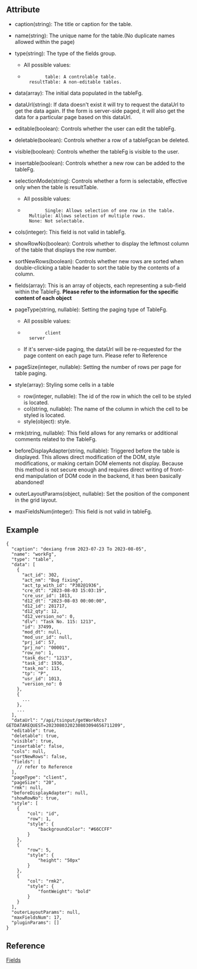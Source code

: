 ## Attribute

  * caption(string): The title or caption for the table.

  

  * name(string): The unique name for the table.(No duplicate names allowed within the page)

  

  * type(string): The type of the fields group. 
    * All possible values:
    *             table: A controlable table.
            resultTable: A non-editable tables.
        

  

  * data(array): The initial data populated in the tableFg.

  

  * dataUrl(string): If data doesn't exist it will try to request the dataUrl to get the data again. If the form is server-side paged, it will also get the data for a particular page based on this dataUrl.

  

  * editable(boolean): Controls whether the user can edit the tableFg.
  * deletable(boolean): Controls whether a row of a tableFgcan be deleted.
  * visible(boolean): Controls whether the tableFg is visible to the user.
  * insertable(boolean): Controls whether a new row can be added to the tableFg.

  

  * selectionMode(string): Controls whether a form is selectable, effective only when the table is resultTable. 
    * All possible values:
    *             Single: Allows selection of one row in the table.
            Multiple: Allows selection of multiple rows.
            None: Not selectable.
        

  

  * cols(integer): This field is not valid in tableFg.

  

  * showRowNo(boolean): Controls whether to display the leftmost column of the table that displays the row number.

  

  * sortNewRows(boolean): Controls whether new rows are sorted when double-clicking a table header to sort the table by the contents of a column.

  

  * fields(array): This is an array of objects, each representing a sub-field within the TableFg. **Please refer to the information for the specific content of each object**

  

  * pageType(string, nullable): Setting the paging type of TableFg. 
    * All possible values:
    *             client
            server
        

    * If it's server-side paging, the dataUrl will be re-requested for the page content on each page turn. Please refer to Reference
  * pageSize(integer, nullable): Setting the number of rows per page for table paging.

  

  * style(array): Styling some cells in a table 
    * row(integer, nullable): The id of the row in which the cell to be styled is located.
    * col(string, nullable): The name of the column in which the cell to be styled is located.
    * style(object): style.

  

  * rmk(string, nullable): This field allows for any remarks or additional comments related to the TableFg.

  

  * beforeDisplayAdapter(string, nullable): Triggered before the table is displayed. This allows direct modification of the DOM, style modifications, or making certain DOM elements not display. Because this method is not secure enough and requires direct writing of front-end manipulation of DOM code in the backend, it has been basically abandoned!

  

  * outerLayoutParams(object, nullable): Set the position of the component in the grid layout.

  

  * maxFieldsNum(integer): This field is not valid in tableFg.

## Example

    
    
    {
      "caption": "dexiang from 2023-07-23 To 2023-08-05",
      "name": "workFg",
      "type": "table",
      "data": [
        {
          "act_id": 302,
          "act_nm": "Bug fixing",
          "act_tp_with_id": "P302@1936",
          "cre_dt": "2023-08-03 15:03:19",
          "cre_usr_id": 1013,
          "d12_dt": "2023-08-03 00:00:00",
          "d12_id": 281717,
          "d12_qty": 12,
          "d12_version_no": 0,
          "dlv": "Task No. 115: 1213",
          "id": 37499,
          "mod_dt": null,
          "mod_usr_id": null,
          "prj_id": 57,
          "prj_no": "00001",
          "row_no": 1,
          "task_dsc": "1213",
          "task_id": 1936,
          "task_no": 115,
          "tp": "P",
          "usr_id": 1013,
          "version_no": 0
        },
        {
          ...
        },
        ...
      ],
      "dataUrl": "/api/tsinput/getWorkRcs?GETDATAREQUEST=2023080320230803094656711209",
      "editable": true,
      "deletable": true,
      "visible": true,
      "insertable": false,
      "cols": null,
      "sortNewRows": false,
      "fields": [
        // refer to Reference 
      ],
      "pageType": "client",
      "pageSize": "20",
      "rmk": null,
      "beforeDisplayAdapter": null,
      "showRowNo": true,
      "style": [
        {
            "col": "id",
            "row": 1,
            "style": {
                "backgroundColor": "#66CCFF"
            }
        },
        {
            "row": 5,
            "style": {
                "height": "50px"
            }
        },
        {
            "col": "rmk2",
            "style": {
                "fontWeight": "bold"
            }
        }
      ],
      "outerLayoutParams": null,
      "maxFieldsNum": 17,
      "pluginParams": []
    }
    

## Reference

[Fields](Fields.md "Fields")

